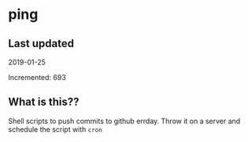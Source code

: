 # ping

## Last updated
2019-01-25

Incremented: 693

## What is this??
Shell scripts to push commits to github errday. Throw it on a server and schedule the script with `cron`
